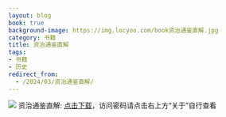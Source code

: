 ```yaml
---
layout: blog
book: true
background-image: https://img.locyoo.com/book资治通鉴直解.jpg
category: 书籍
title: 资治通鉴直解
tags:
- 书籍
- 历史
redirect_from:
  - /2024/03/资治通鉴直解/
---
```

![](https://img.locyoo.com/book资治通鉴直解.jpg)
资治通鉴直解: <a name = "ref1" href="https://url18.ctfile.com/f/50983618-1350065912-b6e36a?p=3619">点击下载</a>，访问密码请点击右上方“关于”自行查看
